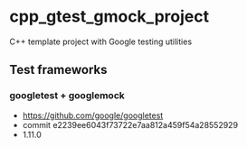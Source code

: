 # cpp_gtest_gmock_project
C++ template project with Google testing utilities

## Test frameworks

### googletest + googlemock
* https://github.com/google/googletest
* commit e2239ee6043f73722e7aa812a459f54a28552929
* 1.11.0
